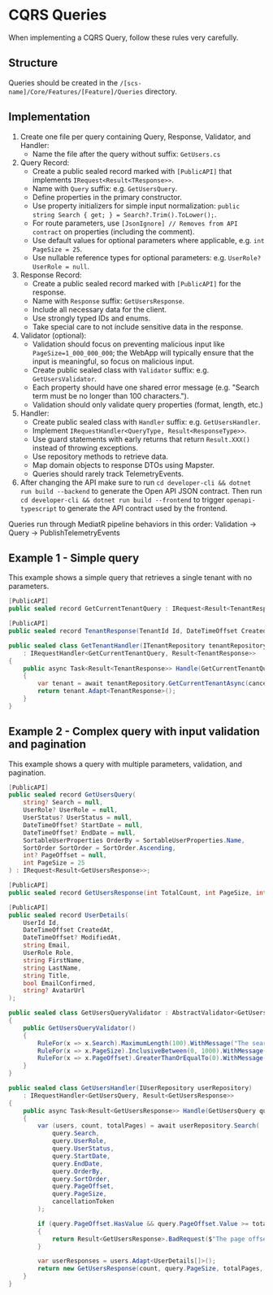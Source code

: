 # CQRS Queries

When implementing a CQRS Query, follow these rules very carefully.

## Structure

Queries should be created in the `/[scs-name]/Core/Features/[Feature]/Queries` directory.

## Implementation

1. Create one file per query containing Query, Response, Validator, and Handler:
   - Name the file after the query without suffix: `GetUsers.cs`
2. Query Record:
   - Create a public sealed record marked with `[PublicAPI]` that implements `IRequest<Result<TResponse>>`.
   - Name with `Query` suffix: e.g. `GetUsersQuery`.
   - Define properties in the primary constructor.
   - Use property initializers for simple input normalization: `public string Search { get; } = Search?.Trim().ToLower();`.
   - For route parameters, use `[JsonIgnore] // Removes from API contract` on properties (including the comment).
   - Use default values for optional parameters where applicable, e.g. `int PageSize = 25`.
   - Use nullable reference types for optional parameters: e.g. `UserRole? UserRole = null`.
3. Response Record:
   - Create a public sealed record marked with `[PublicAPI]` for the response.
   - Name with `Response` suffix: `GetUsersResponse`.
   - Include all necessary data for the client.
   - Use strongly typed IDs and enums.
   - Take special care to not include sensitive data in the response.
4. Validator (optional):
   - Validation should focus on preventing malicious input like `PageSize=1_000_000_000`; the WebApp will typically ensure that the input is meaningful, so focus on malicious input.
   - Create public sealed class with `Validator` suffix: e.g. `GetUsersValidator`.
   - Each property should have one shared error message (e.g. "Search term must be no longer than 100 characters.").
   - Validation should only validate query properties (format, length, etc.)
5. Handler:
   - Create public sealed class with `Handler` suffix: e.g. `GetUsersHandler`.
   - Implement `IRequestHandler<QueryType, Result<ResponseType>>`.
   - Use guard statements with early returns that return `Result.XXX()` instead of throwing exceptions.
   - Use repository methods to retrieve data.
   - Map domain objects to response DTOs using Mapster.
   - Queries should rarely track TelemetryEvents.
6. After changing the API make sure to run `cd developer-cli && dotnet run build --backend` to generate the Open API JSON contract. Then run `cd developer-cli && dotnet run build --frontend` to trigger `openapi-typescript` to generate the API contract used by the frontend.

Queries run through MediatR pipeline behaviors in this order: Validation → Query → PublishTelemetryEvents

## Example 1 - Simple query

This example shows a simple query that retrieves a single tenant with no parameters.

```csharp
[PublicAPI]
public sealed record GetCurrentTenantQuery : IRequest<Result<TenantResponse>>;

[PublicAPI]
public sealed record TenantResponse(TenantId Id, DateTimeOffset CreatedAt, DateTimeOffset? ModifiedAt, string Name, TenantState State);

public sealed class GetTenantHandler(ITenantRepository tenantRepository)
    : IRequestHandler<GetCurrentTenantQuery, Result<TenantResponse>>
{
    public async Task<Result<TenantResponse>> Handle(GetCurrentTenantQuery query, CancellationToken cancellationToken)
    {
        var tenant = await tenantRepository.GetCurrentTenantAsync(cancellationToken);
        return tenant.Adapt<TenantResponse>();
    }
}
```

## Example 2 - Complex query with input validation and pagination

This example shows a query with multiple parameters, validation, and pagination.

```csharp
[PublicAPI]
public sealed record GetUsersQuery(
    string? Search = null,
    UserRole? UserRole = null,
    UserStatus? UserStatus = null,
    DateTimeOffset? StartDate = null,
    DateTimeOffset? EndDate = null,
    SortableUserProperties OrderBy = SortableUserProperties.Name,
    SortOrder SortOrder = SortOrder.Ascending,
    int? PageOffset = null,
    int PageSize = 25
) : IRequest<Result<GetUsersResponse>>;

[PublicAPI]
public sealed record GetUsersResponse(int TotalCount, int PageSize, int TotalPages, int CurrentPageOffset, UserDetails[] Users);

[PublicAPI]
public sealed record UserDetails(
    UserId Id,
    DateTimeOffset CreatedAt,
    DateTimeOffset? ModifiedAt,
    string Email,
    UserRole Role,
    string FirstName,
    string LastName,
    string Title,
    bool EmailConfirmed,
    string? AvatarUrl
);

public sealed class GetUsersQueryValidator : AbstractValidator<GetUsersQuery>
{
    public GetUsersQueryValidator()
    {
        RuleFor(x => x.Search).MaximumLength(100).WithMessage("The search term must be at most 100 characters.");
        RuleFor(x => x.PageSize).InclusiveBetween(0, 1000).WithMessage("The page size must be between 0 and 1000.");
        RuleFor(x => x.PageOffset).GreaterThanOrEqualTo(0).WithMessage("The page offset must be greater than or equal to 0.");
    }
}

public sealed class GetUsersHandler(IUserRepository userRepository)
    : IRequestHandler<GetUsersQuery, Result<GetUsersResponse>>
{
    public async Task<Result<GetUsersResponse>> Handle(GetUsersQuery query, CancellationToken cancellationToken)
    {
        var (users, count, totalPages) = await userRepository.Search(
            query.Search,
            query.UserRole,
            query.UserStatus,
            query.StartDate,
            query.EndDate,
            query.OrderBy,
            query.SortOrder,
            query.PageOffset,
            query.PageSize,
            cancellationToken
        );

        if (query.PageOffset.HasValue && query.PageOffset.Value >= totalPages)
        {
            return Result<GetUsersResponse>.BadRequest($"The page offset {query.PageOffset.Value} is greater than the total number of pages.");
        }

        var userResponses = users.Adapt<UserDetails[]>();
        return new GetUsersResponse(count, query.PageSize, totalPages, query.PageOffset ?? 0, userResponses);
    }
}
```